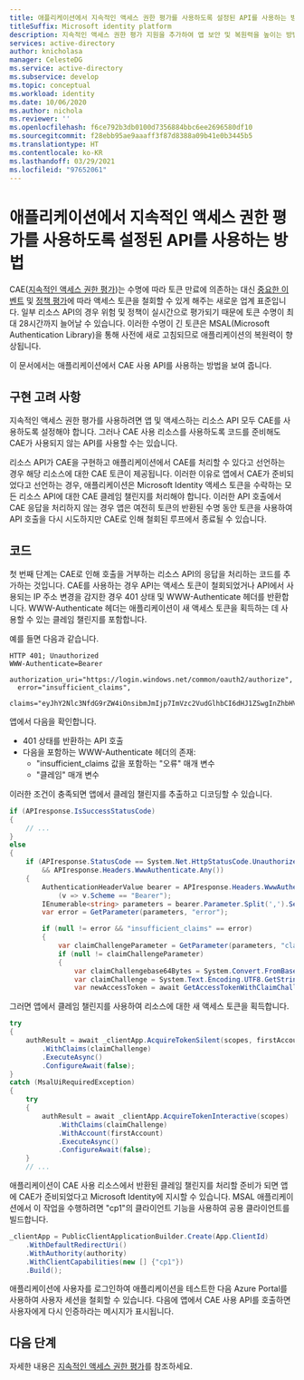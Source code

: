```yaml
---
title: 애플리케이션에서 지속적인 액세스 권한 평가를 사용하도록 설정된 API를 사용하는 방법 | Azure
titleSuffix: Microsoft identity platform
description: 지속적인 액세스 권한 평가 지원을 추가하여 앱 보안 및 복원력을 높이는 방법으로, 중요한 이벤트 및 정책 평가에 따라 철회할 수 있는 수명이 긴 액세스 토큰을 사용할 수 있습니다.
services: active-directory
author: knicholasa
manager: CelesteDG
ms.service: active-directory
ms.subservice: develop
ms.topic: conceptual
ms.workload: identity
ms.date: 10/06/2020
ms.author: nichola
ms.reviewer: ''
ms.openlocfilehash: f6ce792b3db0100d7356884bbc6ee2696580df10
ms.sourcegitcommit: f28ebb95ae9aaaff3f87d8388a09b41e0b3445b5
ms.translationtype: HT
ms.contentlocale: ko-KR
ms.lasthandoff: 03/29/2021
ms.locfileid: "97652061"
---
```

# <a name="how-to-use-continuous-access-evaluation-enabled-apis-in-your-applications"></a>애플리케이션에서 지속적인 액세스 권한 평가를 사용하도록 설정된 API를 사용하는 방법

CAE([지속적인 액세스 권한 평가](../conditional-access/concept-continuous-access-evaluation.md))는 수명에 따라 토큰 만료에 의존하는 대신 [중요한 이벤트](../conditional-access/concept-continuous-access-evaluation.md#critical-event-evaluation) 및 [정책 평가](../conditional-access/concept-continuous-access-evaluation.md#conditional-access-policy-evaluation-preview)에 따라 액세스 토큰을 철회할 수 있게 해주는 새로운 업계 표준입니다. 일부 리소스 API의 경우 위험 및 정책이 실시간으로 평가되기 때문에 토큰 수명이 최대 28시간까지 늘어날 수 있습니다. 이러한 수명이 긴 토큰은 MSAL(Microsoft Authentication Library)을 통해 사전에 새로 고침되므로 애플리케이션의 복원력이 향상됩니다.

이 문서에서는 애플리케이션에서 CAE 사용 API를 사용하는 방법을 보여 줍니다.

## <a name="implementation-considerations"></a>구현 고려 사항

지속적인 액세스 권한 평가를 사용하려면 앱 및 액세스하는 리소스 API 모두 CAE를 사용하도록 설정해야 합니다. 그러나 CAE 사용 리소스를 사용하도록 코드를 준비해도 CAE가 사용되지 않는 API를 사용할 수는 있습니다.

리소스 API가 CAE을 구현하고 애플리케이션에서 CAE를 처리할 수 있다고 선언하는 경우 해당 리소스에 대한 CAE 토큰이 제공됩니다. 이러한 이유로 앱에서 CAE가 준비되었다고 선언하는 경우, 애플리케이션은 Microsoft Identity 액세스 토큰을 수락하는 모든 리소스 API에 대한 CAE 클레임 챌린지를 처리해야 합니다. 이러한 API 호출에서 CAE 응답을 처리하지 않는 경우 앱은 여전히 토큰의 반환된 수명 동안 토큰을 사용하여 API 호출을 다시 시도하지만 CAE로 인해 철회된 루프에서 종료될 수 있습니다.

## <a name="the-code"></a>코드

첫 번째 단계는 CAE로 인해 호출을 거부하는 리소스 API의 응답을 처리하는 코드를 추가하는 것입니다. CAE를 사용하는 경우 API는 액세스 토큰이 철회되었거나 API에서 사용되는 IP 주소 변경을 감지한 경우 401 상태 및 WWW-Authenticate 헤더를 반환합니다. WWW-Authenticate 헤더는 애플리케이션이 새 액세스 토큰을 획득하는 데 사용할 수 있는 클레임 챌린지를 포함합니다.

예를 들면 다음과 같습니다.

```console
HTTP 401; Unauthorized
WWW-Authenticate=Bearer
  authorization_uri="https://login.windows.net/common/oauth2/authorize",
  error="insufficient_claims",
  claims="eyJhY2Nlc3NfdG9rZW4iOnsibmJmIjp7ImVzc2VudGlhbCI6dHJ1ZSwgInZhbHVlIjoiMTYwNDEwNjY1MSJ9fX0="
```

앱에서 다음을 확인합니다.

- 401 상태를 반환하는 API 호출
- 다음을 포함하는 WWW-Authenticate 헤더의 존재:
  - "insufficient_claims 값을 포함하는 "오류" 매개 변수
  - "클레임" 매개 변수

이러한 조건이 충족되면 앱에서 클레임 챌린지를 추출하고 디코딩할 수 있습니다.

```csharp
if (APIresponse.IsSuccessStatusCode)
{
    // ...
}
else
{
    if (APIresponse.StatusCode == System.Net.HttpStatusCode.Unauthorized
        && APIresponse.Headers.WwwAuthenticate.Any())
    {
        AuthenticationHeaderValue bearer = APIresponse.Headers.WwwAuthenticate.First
            (v => v.Scheme == "Bearer");
        IEnumerable<string> parameters = bearer.Parameter.Split(',').Select(v => v.Trim()).ToList();
        var error = GetParameter(parameters, "error");

        if (null != error && "insufficient_claims" == error)
        {
            var claimChallengeParameter = GetParameter(parameters, "claims");
            if (null != claimChallengeParameter)
            {
                var claimChallengebase64Bytes = System.Convert.FromBase64String(claimChallengeParameter);
                var claimChallenge = System.Text.Encoding.UTF8.GetString(claimChallengebase64Bytes);
                var newAccessToken = await GetAccessTokenWithClaimChallenge(scopes, claimChallenge);
```

그러면 앱에서 클레임 챌린지를 사용하여 리소스에 대한 새 액세스 토큰을 획득합니다.

```csharp
try
{
    authResult = await _clientApp.AcquireTokenSilent(scopes, firstAccount)
        .WithClaims(claimChallenge)
        .ExecuteAsync()
        .ConfigureAwait(false);
}
catch (MsalUiRequiredException)
{
    try
    {
        authResult = await _clientApp.AcquireTokenInteractive(scopes)
            .WithClaims(claimChallenge)
            .WithAccount(firstAccount)
            .ExecuteAsync()
            .ConfigureAwait(false);
    }
    // ...
```

애플리케이션이 CAE 사용 리소스에서 반환된 클레임 챌린지를 처리할 준비가 되면 앱에 CAE가 준비되었다고 Microsoft Identity에 지시할 수 있습니다. MSAL 애플리케이션에서 이 작업을 수행하려면 "cp1"의 클라이언트 기능을 사용하여 공용 클라이언트를 빌드합니다.

```csharp
_clientApp = PublicClientApplicationBuilder.Create(App.ClientId)
    .WithDefaultRedirectUri()
    .WithAuthority(authority)
    .WithClientCapabilities(new [] {"cp1"})
    .Build();
```

애플리케이션에 사용자를 로그인하여 애플리케이션을 테스트한 다음 Azure Portal를 사용하여 사용자 세션을 철회할 수 있습니다. 다음에 앱에서 CAE 사용 API를 호출하면 사용자에게 다시 인증하라는 메시지가 표시됩니다.

## <a name="next-steps"></a>다음 단계

자세한 내용은 [지속적인 액세스 권한 평가](../conditional-access/concept-continuous-access-evaluation.md)를 참조하세요.
